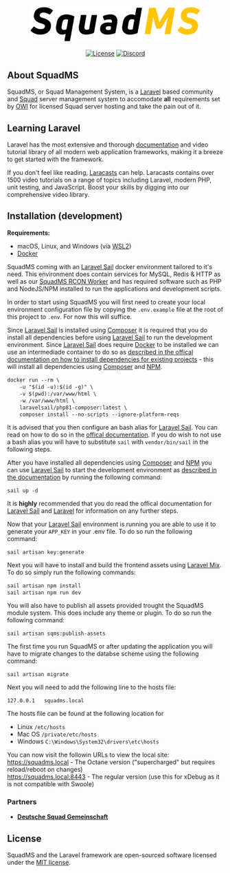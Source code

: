 <p align="center"><a href="https://squadms.com" target="_blank"><img src="https://raw.githubusercontent.com/SquadMS/Squad-MS/master/logo-white-border.svg" width="400"></a></p>

<p align="center">
<a href="https://packagist.org/packages/laravel/framework"><img src="https://img.shields.io/packagist/l/laravel/framework" alt="License"></a>
<a href="https://squadjs.thomas-smyth.uk/discord"><img src="https://img.shields.io/discord/266210223406972928.svg?style=flat-square&logo=discord" alt="Discord"></a>
</p>

## About SquadMS

SquadMS, or Squad Management System, is a [Laravel](https://laravel.com/) based community and [Squad](https://joinsquad.com) server management system to accomodate **all** requirements set by [OWI](https://www.offworldindustries.com/) for licensed Squad server hosting and take the pain out of it.

## Learning Laravel

Laravel has the most extensive and thorough [documentation](https://laravel.com/docs) and video tutorial library of all modern web application frameworks, making it a breeze to get started with the framework.

If you don't feel like reading, [Laracasts](https://laracasts.com) can help. Laracasts contains over 1500 video tutorials on a range of topics including Laravel, modern PHP, unit testing, and JavaScript. Boost your skills by digging into our comprehensive video library.

## Installation (development)

**Requirements:**
- macOS, Linux, and Windows (via [WSL2](https://docs.microsoft.com/en-us/windows/wsl/about))
- [Docker](https://www.docker.com/)

SquadMS coming with an [Laravel Sail](https://laravel.com/docs/8.x/sail) docker environment tailored to it's need. This environment does contain services for MySQL, Redis & HTTP as well as our [SquadMS RCON Worker](https://github.com/SquadMS/SquadMS-RCON-Worker) and has required software such as PHP and NodeJS/NPM installed to run the applications and development scripts.

In order to start using SquadMS you will first need to create your local environment configuration file by copying the `.env.example` file at the root of this project to `.env`. For now this will suffice.

Since [Laravel Sail](https://laravel.com/docs/8.x/sail) is installed using [Composer](https://getcomposer.org/) it is required that you do install all dependencies before using [Laravel Sail](https://laravel.com/docs/8.x/sail) to run the development environment. Since [Laravel Sail](https://laravel.com/docs/8.x/sail) does require [Docker](https://www.docker.com/) to be installed we can use an intermediade container to do so as [described in the offical documentation on how to install dependencies for existing projects](https://laravel.com/docs/8.x/sail#installing-composer-dependencies-for-existing-projects) - this will install all dependencies using [Composer](https://getcomposer.org/) and [NPM](https://www.npmjs.com/).
```
docker run --rm \
    -u "$(id -u):$(id -g)" \
    -v $(pwd):/var/www/html \
    -w /var/www/html \
    laravelsail/php81-composer:latest \
    composer install --no-scripts --ignore-platform-reqs
```
It is advised that you then configure an bash alias for [Laravel Sail](https://laravel.com/docs/8.x/sail). You can read on how to do so in the [offical documentation](https://laravel.com/docs/9.x/sail#configuring-a-bash-alias). If you do wish to not use a bash alias you will have to substitute `sail` with `vendor/bin/sail` in the following steps.

After you have installed all dependencies using [Composer](https://getcomposer.org/) and [NPM](https://www.npmjs.com/) you can use [Laravel Sail](https://laravel.com/docs/8.x/sail) to start the development environment as [described in the documentation](https://laravel.com/docs/8.x/sail#starting-and-stopping-sail) by running the following command:
```
sail up -d
```

It is **highly** recommended that you do read the offical documentation for [Laravel Sail](https://laravel.com/docs/8.x/sail) and [Laravel](https://laravel.com/docs/8.x) for information on any further steps.

Now that your [Laravel Sail](https://laravel.com/docs/8.x/sail) environment is running you are able to use it to generate your `APP_KEY` in your .env file. To do so run the following command:
```
sail artisan key:generate
```

Next you will have to install and build the frontend assets using [Laravel Mix](https://laravel-mix.com/docs/6.0/installation). To do so simply run the following commands:
```
sail artisan npm install
sail artisan npm run dev
```

You will also have to publish all assets provided trought the SquadMS module system. This does include any theme or plugin. To do so run the following command:
```
sail artisan sqms:publish-assets
```

The first time you run SquadMS or after updating the application you will have to migrate changes to the databse scheme using the following command:
```
sail artisan migrate
```

Next you will need to add the following line to the hosts file:
```
127.0.0.1   squadms.local
```
The hosts file can be found at the following location for
- Linux `/etc/hosts`
- Mac OS `/private/etc/hosts`
- Windows `C:\Windows\System32\drivers\etc\hosts`

You can now visit the followin URLs to view the local site:  
https://squadms.local      - The Octane version ("supercharged" but requires reload/reboot on changes)  
https://squadms.local:8443 - The regular version (use this for xDebug as it is not compatible with Swoole)

### Partners

- **[Deutsche Squad Gemeinschaft](https://dsg-gaming.de/)**

## License

SquadMS and the Laravel framework are open-sourced software licensed under the [MIT license](https://opensource.org/licenses/MIT).
